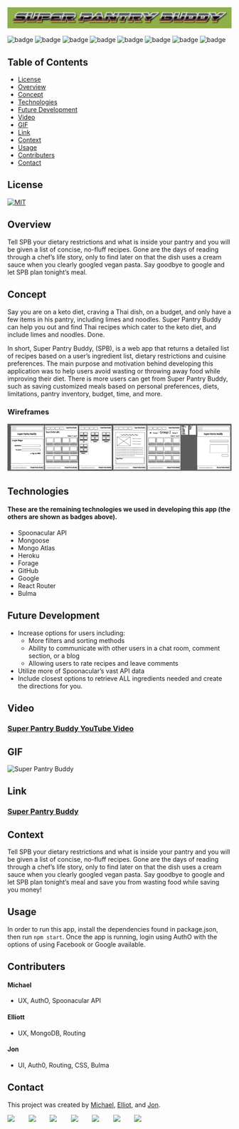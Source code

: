 <img src="https://raw.githubusercontent.com/mathcodes/SuperPantryBuddy/main/client/src/assets/img/SPBheaderLOGO.png" alt="headerimg"/>  
 
![badge](https://img.shields.io/badge/javascript-%23222?logo=javascript&style=plastic) ![badge](https://img.shields.io/badge/css3-%23222?logo=css3&style=plastic) ![badge](https://img.shields.io/badge/html5-%23222?logo=html5&style=plastic) ![badge](https://img.shields.io/badge/react-%23222?logo=react&style=plastic) ![badge](https://img.shields.io/badge/nodejs-%23222?logo=nodedotjs&style=plastic) ![badge](https://img.shields.io/badge/npmjs-%23222?logo=npm&style=plastic) ![badge](https://img.shields.io/badge/jest-%23222?logo=jest&style=plastic) ![badge](https://img.shields.io/badge/auth0-%23222?logo=auth0&style=plastic)


## Table of Contents
  - [License](#license)
  - [Overview](#overview)
  - [Concept](#concept)
  - [Technologies](#technologies)
  - [Future Development](#future%20development)
  - [Video](#video)     
  - [GIF](#gif)   
  - [Link](#link) 
  - [Context](#context)
  - [Usage](#usage)
  - [Contributers](#contributers)
  - [Contact](#contact)

## License  
<a href="https://opensource.org/licenses/MIT"><img src="https://img.shields.io/badge/License-MIT-green" alt="MIT"></a>

## Overview
Tell SPB your dietary restrictions and what is inside your pantry and you will be given a list of concise, no-fluff recipes.  Gone are the days of reading through a chef’s life story, only to find later on that the dish uses a cream sauce when you clearly googled vegan pasta. Say goodbye to google and let SPB plan tonight’s meal.

## Concept
Say you are on a keto diet, craving a Thai dish, on a budget, and only have a few items in his pantry, including limes and noodles. Super Pantry Buddy can help you out and find Thai recipes which cater to the keto diet, and include limes and noodles. Done.

In short, Super Pantry Buddy, (SPB), is a web app that returns a detailed list of recipes based on a user’s ingredient list, dietary restrictions and cuisine preferences. The main purpose and motivation behind developing this application was to help users avoid wasting or throwing away food while improving their diet. There is more users can get from Super Pantry Buddy, such as saving customized meals based on personal preferences, diets, limitations, pantry inventory, budget, time, and more. 

### Wireframes
<img alt="wireframes" src="https://raw.githubusercontent.com/mathcodes/SuperPantryBuddy/main/wireframProject3.png" />
  
## Technologies
#### These are the remaining technologies we used in developing this app (the others are shown as badges above).
  - Spoonacular API           
  - Mongoose                   
  - Mongo Atlas                
  - Heroku                 
  - Forage            
  - GitHub                 
  - Google                
  - React Router 
  - Bulma    

## Future Development
 - Increase options for users including:
   - More filters and sorting methods
   - Ability to communicate with other users in a chat room, comment section, or a blog
   - Allowing users to rate recipes and leave comments
 - Utilize more of Spoonacular’s vast API data
 - Include closest options to retrieve ALL ingredients needed and create the directions for you.

## Video
### <a href="https://youtu.be/E5xU8wh3sA0">Super Pantry Buddy YouTube Video</a>

## GIF
<img src ="https://github.com/Super-Pantry-Buddy/spb/blob/master/client/src/assets/img/SuperPAntryBuddyGif.gif" alt="Super Pantry Buddy" width="670px" height="517px" />

## Link
### <a href="https://superpantrybuddy.herokuapp.com/">Super Pantry Buddy</a>

## Context
Tell SPB your dietary restrictions and what is inside your pantry and you will be given a list of concise, no-fluff recipes.  Gone are the days of reading through a chef’s life story, only to find later on that the dish uses a cream sauce when you clearly googled vegan pasta. Say goodbye to google and let SPB plan tonight’s meal and save you from wasting food while saving you money!

## Usage
In order to run this app, install the dependencies found in package.json, then run ```npm start```. Once the app is running, login using AuthO with the options of using Facebook or Google available.

## Contributers

#### Michael
 - UX, AuthO, Spoonacular API
 
#### Elliott
 - UX, MongoDB, Routing
 
#### Jon 
 - UI, Auth0, Routing, CSS, Bulma


## Contact
This project was created by [Michael](https://github.com/mpn0823), [Elliot](https://github.com/rodgersea), and [Jon](https://github.com/mathcodes).

[<code><img width="36px" src="https://img.icons8.com/color/48/000000/linkedin.png"/></code>](https://www.linkedin.com/jonchristie)       
[<code><img width="36" src="https://img.icons8.com/color/48/000000/twitter--v2.png"/></code>](https://twitter.com/jonpchristie)       
[<code><img width="36" src="https://img.icons8.com/color/48/000000/youtube-play.png"/></code>](https://www.youtube.com/channel/UC5GFnN-lv8Yuqc9O3b79k6g)       
[<code><img width="36" src="https://img.icons8.com/color/48/000000/facebook.png"/></code>](https://www.facebook.com/jonpchristie)       
[<code><img width="36" src="https://img.icons8.com/color/48/000000/instagram-new--v2.png"/></code>](https://www.instagram.com/fullstack11235)       
[<code><img width="36" src="https://img.icons8.com/color/48/000000/soundcloud.png"/></code>](https://soundcloud.com/jonchristie#/)       
[<code><img width="36" src="https://img.icons8.com/color/48/000000/spotify--v1.png"/></code>](https://open.spotify.com/artist/07S7aLfxH70VAX64g1WuFw?si=tlOj1OMBRLm-y4sY8Lox3Q)
